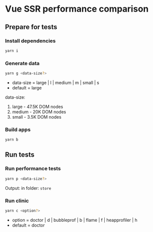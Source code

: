 # Vue SSR performance comparison

## Prepare for tests

### Install dependencies

```bash
yarn i
```

### Generate data

```bash
yarn g <data-size?>
```

- data-size = large | l | medium | m | small | s  
- default = large  

data-size:

1. large - 47.5K DOM nodes
2. medium - 20K DOM nodes
3. small - 3.5K DOM nodes

### Build apps

```bash
yarn b
```

## Run tests

### Run performance tests

```bash
yarn p <data-size?>
```

Output: in folder: `store`

### Run clinic

```bash
yarn c <option?>
```

- option = doctor | d | bubbleprof | b | flame | f | heapprofiler | h  
- default = doctor  
